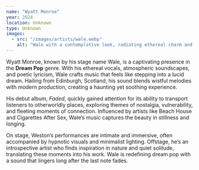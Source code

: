 ```yaml
---
name: "Wyatt Monroe"
year: 2024
location: Unknown
type: Unknown
images: 
  - src: "/images/artists/wale.webp"
    alt: "Wale with a contemplative look, radiating ethereal charm and artistic melancholy"
---
```


Wyatt Monroe, known by his stage name Wale, is a captivating presence in the **Dream Pop** genre. With his ethereal vocals, atmospheric soundscapes, and poetic lyricism, Wale crafts music that feels like stepping into a lucid dream. Hailing from Edinburgh, Scotland, his sound blends wistful melodies with modern production, creating a haunting yet soothing experience.

His debut album, *Faded*, quickly gained attention for its ability to transport listeners to otherworldly places, exploring themes of nostalgia, vulnerability, and fleeting moments of connection. Influenced by artists like Beach House and Cigarettes After Sex, Wale’s music captures the beauty in stillness and longing.

On stage, Weston’s performances are intimate and immersive, often accompanied by hypnotic visuals and minimalist lighting. Offstage, he’s an introspective artist who finds inspiration in nature and quiet solitude, translating these moments into his work. Wale is redefining dream pop with a sound that lingers long after the last note fades.

